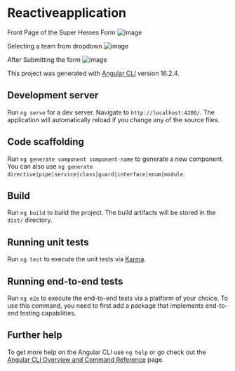 # Reactiveapplication
Front Page of the Super Heroes Form
![image](https://github.com/ShaluRajput9951/SuperHeroFormAngular/assets/56314666/f70b837a-28bf-4526-928c-0b9b1d841a67)

Selecting a team from dropdown
![image](https://github.com/ShaluRajput9951/SuperHeroFormAngular/assets/56314666/7cc9001d-2d03-405c-b717-dcbda42d85fe)

After Submitting the form
![image](https://github.com/ShaluRajput9951/SuperHeroFormAngular/assets/56314666/4e74519a-c438-4b91-bb6b-2282301628f4)







This project was generated with [Angular CLI](https://github.com/angular/angular-cli) version 16.2.4.

## Development server

Run `ng serve` for a dev server. Navigate to `http://localhost:4200/`. The application will automatically reload if you change any of the source files.

## Code scaffolding

Run `ng generate component component-name` to generate a new component. You can also use `ng generate directive|pipe|service|class|guard|interface|enum|module`.

## Build

Run `ng build` to build the project. The build artifacts will be stored in the `dist/` directory.

## Running unit tests

Run `ng test` to execute the unit tests via [Karma](https://karma-runner.github.io).

## Running end-to-end tests

Run `ng e2e` to execute the end-to-end tests via a platform of your choice. To use this command, you need to first add a package that implements end-to-end testing capabilities.

## Further help

To get more help on the Angular CLI use `ng help` or go check out the [Angular CLI Overview and Command Reference](https://angular.io/cli) page.
